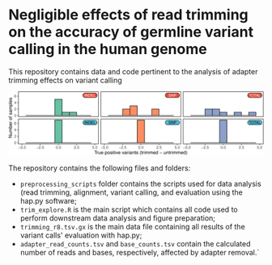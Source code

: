 # Negligible effects of read trimming on the accuracy of germline variant calling in the human genome

This repository contains data and code pertinent to the analysis of adapter trimming effects on variant calling

![The workflow of the main analysis](./TP_counts.png)

The repository contains the following files and folders:

* `preprocessing_scripts` folder contains the scripts used for data analysis (read trimming, alignment, variant calling, and evaluation using the hap.py software;
* `trim_explore.R` is the main script which contains all code used to perform downstream data analysis and figure preparation;
* `trimming_r8.tsv.gx` is the main data file containing all results of the variant calls' evaluation with hap.py;
* `adapter_read_counts.tsv` and `base_counts.tsv` contain the calculated number of reads and bases, respectively, affected by adapter removal.`
